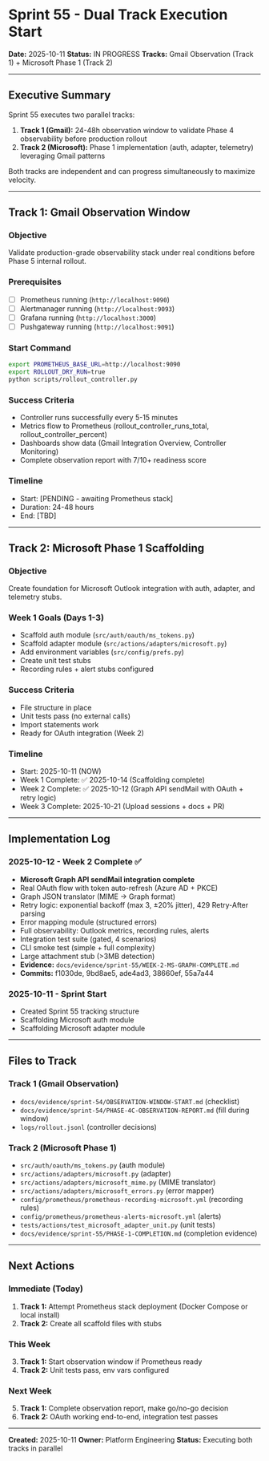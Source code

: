 # Sprint 55 - Dual Track Execution Start

**Date:** 2025-10-11
**Status:** IN PROGRESS
**Tracks:** Gmail Observation (Track 1) + Microsoft Phase 1 (Track 2)

---

## Executive Summary

Sprint 55 executes two parallel tracks:
1. **Track 1 (Gmail):** 24-48h observation window to validate Phase 4 observability before production rollout
2. **Track 2 (Microsoft):** Phase 1 implementation (auth, adapter, telemetry) leveraging Gmail patterns

Both tracks are independent and can progress simultaneously to maximize velocity.

---

## Track 1: Gmail Observation Window

### Objective
Validate production-grade observability stack under real conditions before Phase 5 internal rollout.

### Prerequisites
- [ ] Prometheus running (`http://localhost:9090`)
- [ ] Alertmanager running (`http://localhost:9093`)
- [ ] Grafana running (`http://localhost:3000`)
- [ ] Pushgateway running (`http://localhost:9091`)

### Start Command
```bash
export PROMETHEUS_BASE_URL=http://localhost:9090
export ROLLOUT_DRY_RUN=true
python scripts/rollout_controller.py
```

### Success Criteria
- Controller runs successfully every 5-15 minutes
- Metrics flow to Prometheus (rollout_controller_runs_total, rollout_controller_percent)
- Dashboards show data (Gmail Integration Overview, Controller Monitoring)
- Complete observation report with 7/10+ readiness score

### Timeline
- Start: [PENDING - awaiting Prometheus stack]
- Duration: 24-48 hours
- End: [TBD]

---

## Track 2: Microsoft Phase 1 Scaffolding

### Objective
Create foundation for Microsoft Outlook integration with auth, adapter, and telemetry stubs.

### Week 1 Goals (Days 1-3)
- Scaffold auth module (`src/auth/oauth/ms_tokens.py`)
- Scaffold adapter module (`src/actions/adapters/microsoft.py`)
- Add environment variables (`src/config/prefs.py`)
- Create unit test stubs
- Recording rules + alert stubs configured

### Success Criteria
- File structure in place
- Unit tests pass (no external calls)
- Import statements work
- Ready for OAuth integration (Week 2)

### Timeline
- Start: 2025-10-11 (NOW)
- Week 1 Complete: ✅ 2025-10-14 (Scaffolding complete)
- Week 2 Complete: ✅ 2025-10-12 (Graph API sendMail with OAuth + retry logic)
- Week 3 Complete: 2025-10-21 (Upload sessions + docs + PR)

---

## Implementation Log

### 2025-10-12 - Week 2 Complete ✅
- **Microsoft Graph API sendMail integration complete**
- Real OAuth flow with token auto-refresh (Azure AD + PKCE)
- Graph JSON translator (MIME → Graph format)
- Retry logic: exponential backoff (max 3, ±20% jitter), 429 Retry-After parsing
- Error mapping module (structured errors)
- Full observability: Outlook metrics, recording rules, alerts
- Integration test suite (gated, 4 scenarios)
- CLI smoke test (simple + full complexity)
- Large attachment stub (>3MB detection)
- **Evidence:** `docs/evidence/sprint-55/WEEK-2-MS-GRAPH-COMPLETE.md`
- **Commits:** f1030de, 9bd8ae5, ade4ad3, 38660ef, 55a7a44

### 2025-10-11 - Sprint Start
- Created Sprint 55 tracking structure
- Scaffolding Microsoft auth module
- Scaffolding Microsoft adapter module

---

## Files to Track

### Track 1 (Gmail Observation)
- `docs/evidence/sprint-54/OBSERVATION-WINDOW-START.md` (checklist)
- `docs/evidence/sprint-54/PHASE-4C-OBSERVATION-REPORT.md` (fill during window)
- `logs/rollout.jsonl` (controller decisions)

### Track 2 (Microsoft Phase 1)
- `src/auth/oauth/ms_tokens.py` (auth module)
- `src/actions/adapters/microsoft.py` (adapter)
- `src/actions/adapters/microsoft_mime.py` (MIME translator)
- `src/actions/adapters/microsoft_errors.py` (error mapper)
- `config/prometheus/prometheus-recording-microsoft.yml` (recording rules)
- `config/prometheus/prometheus-alerts-microsoft.yml` (alerts)
- `tests/actions/test_microsoft_adapter_unit.py` (unit tests)
- `docs/evidence/sprint-55/PHASE-1-COMPLETION.md` (completion evidence)

---

## Next Actions

### Immediate (Today)
1. **Track 1:** Attempt Prometheus stack deployment (Docker Compose or local install)
2. **Track 2:** Create all scaffold files with stubs

### This Week
3. **Track 1:** Start observation window if Prometheus ready
4. **Track 2:** Unit tests pass, env vars configured

### Next Week
5. **Track 1:** Complete observation report, make go/no-go decision
6. **Track 2:** OAuth working end-to-end, integration test passes

---

**Created:** 2025-10-11
**Owner:** Platform Engineering
**Status:** Executing both tracks in parallel
